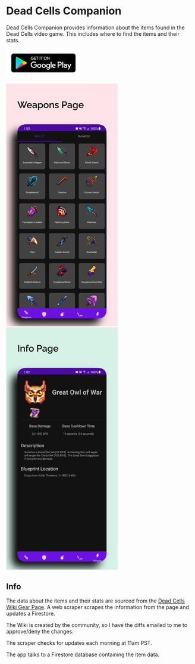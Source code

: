 # Dead Cells Companion

Dead Cells Companion provides information about the items found in the Dead Cells video game. This
includes where to find the items and their stats.

<a href="https://play.google.com/store/apps/details?id=com.mrwinston.deadcellscompanion&hl=en_US&gl=US"><img src="docs/play_badge.png" alt="Get it on Google Play" width="200"/></a>

<img src="docs/gear_page.png" alt="Gear Page" width="300"/><img src="docs/info_page.png" alt="Info Page" width="300"/>


## Info

The data about the items and their stats are sourced from the
[Dead Cells Wiki Gear Page](https://deadcells.fandom.com/wiki/Gear). A web scraper scrapes the
information from the page and updates a Firestore.

The Wiki is created by the community, so I have the diffs emailed to me to approve/deny the changes.

The scraper checks for updates each morning at 11am PST.

The app talks to a Firestore database containing the item data.
